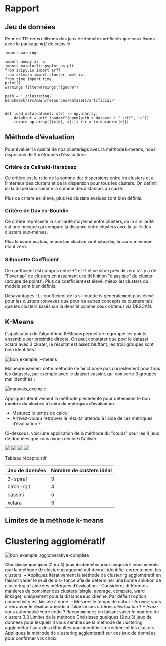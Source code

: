 # Rapport

## Jeu de données

Pour ce TP, nous utilisons des jeux de données artificiels que nous lisons avec le package *arff* de *scipy.io*

    import warnings
    
    import numpy as np
    import matplotlib.pyplot as plt
    from scipy.io import arff
    from sklearn import cluster, metrics
    from time import time
    print()
    warnings.filterwarnings("ignore")
    
    path = './clustering-benchmark/src/main/resources/datasets/artificial/'
    
    
    def load_data(dataset: str) -> np.ndarray:
        databrut = arff.loadarff(open(path + dataset + ".arff", 'r'))
        return np.array([[x[0], x[1]] for x in databrut[0]])

## Méthode d'évaluation

Pour évaluer la qualité de nos clusterings avec la méthode k-means, nous disposons de 3 métriques d'évaluation :

### Critère de Calinski-Harabasz
Ce critère est le ratio de la somme des dispersions entre les clusters et à l'intérieur des clusters et de la dispersion pour tous les clusters. On définit ici la dispersion comme la somme des distances au carré.

Plus ce critère est élevé, plus les clusters évalués sont bien définis.

### Critère de Davies-Bouldin

Ce critère représente la similarité moyenne entre clusters, où la similarité est une mesure qui compare la distance entre clusters avec la taille des clusters eux-mêmes.

Plus le score est bas, mieux les clusters sont séparés, le score minimum étant zéro.

### Silhouette Coefficient

Ce coefficient est compris entre +1 et -1 et se situe près de zéro s'il y a de "l'overlap" de clusters en assumant une définition "classique" du cluster (groupe de points).
Plus ce coefficient est élevé, mieux les clusters du modèle sont bien définis.

Désavantages :
Le coefficient de la silhouette is généralement plus élevé pour les clusters convexes que pour les autres concepts de clusters tels que les clusters basés sur la densité comme ceux obtenus via DBSCAN.


## K-Means

L'application de l'algorithme K-Means permet de regrouper les points ensemble par proximité directe. On peut constater
que pour le dataset xclara avec 3 cluster, le résultat est assez bluffant, les trois groupes sont bien identifiés !

![bon_exemple_k-means](k-means/xclara-k=3.png)

Malheureusement cette méthode ne fonctionne pas correctement pour tous les datasets, par exemple avec le dataset cassini,
qui comporte 3 groupes mal identifiés :

![mauvais_exemple](k-means/cassini-k=3.png)

Appliquez itérativement la méthode précédente pour déterminer le bon nombre de clusters à l’aide de métriques d’évaluation 
- Mesurez le temps de calcul
- Arrivez-vous à retrouver le résultat attendu à l’aide de ces métriques d’évaluation ?

Ci-dessous, voici une application de la méthode du "coude" pour les 4 jeux de données que nous avons décidé d'utiliser.

![](k-means/3-spiral-score.png)
![](k-means/birch-rg1-score.png)
![](k-means/cassini-score.png)
![](k-means/xclara-score.png)

Tableau récapitulatif

| Jeu de données | Nombre de clusters idéal |
|:---------------|:-------------------------|
| 3-spiral       |  3                       |
| birch-rg1      | 4                        |
| cassini        | 5                        |
| xclara         | 3                        |

## Limites de la méthode k-means                                                                                                                                                                                                                                                                                                                                                                                                                                                                                                               



# Clustering agglomératif

![bon_exemple_agglomerative-complete](agglomerative_clustering/xclara/k=3-complete.png)


Choisissez quelques (2 ou 3) jeux de données pour lesquels il vous semble que la méthode de
clustering aggomératif devrait identifier correctement les clusters.
• Appliquez itérativement la méthode de clustering agglomératif en faisant varier le seuil de dis-
tance afin de déterminer une bonne solution de clustering à l’aide des métriques d’évaluation
– Considérez différentes manières de combiner des clusters (single, average, complete, ward
linkage), uniquement pour la distance euclidienne. Par défaut l’option connectivity est
laissée à none.
– Mesurez le temps de calcul
– Arrivez-vous à retrouver le résultat attendu à l’aide de ces critères d’évaluation ?
• Avez-vous automatisé votre code ? Recommencez en faisant varier le nombre de clusters
3.3 Limites de la méthode
Choisissez quelques (2 ou 3) jeux de données pour lesquels il vous semble que la méthode de
clustering agglométarif aura des difficultés pour identifier correctement les clusters.
Appliquez la méthode de clustering agglomératif sur ces jeux de données pour confirmer vos choix.


